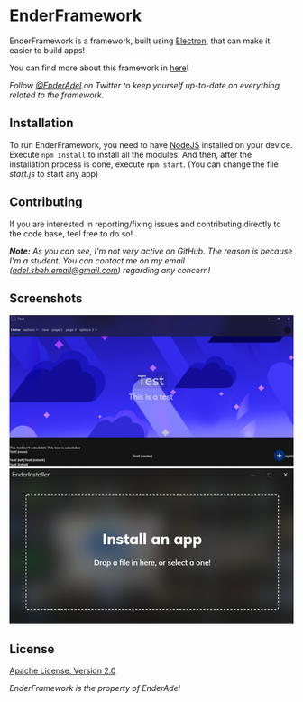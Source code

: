 # EnderFramework
EnderFramework is a framework, built using [Electron](https://electronjs.org), that can make it easier to build apps!

You can find more about this framework in [here](https://enderadel.net/EnderFramework)!

*Follow [@EnderAdel](https://twitter.com/EnderAdel) on Twitter to keep yourself up-to-date on everything related to the framework.*

## Installation
To run EnderFramework, you need to have [NodeJS](https://nodejs.org/) installed on your device. Execute `npm install` to install all the modules. And then, after the installation process is done, execute `npm start`. (You can change the file *start.js* to start any app)

## Contributing
If you are interested in reporting/fixing issues and contributing directly to the code base, feel free to do so!

***Note:*** *As you can see, I'm not very active on GitHub. The reason is because I'm a student. You can contact me on my email ([adel.sbeh.email@gmail.com](mailto:adel.sbeh.email@gmail.com)) regarding any concern!*

## Screenshots

![Screenshot](https://github.com/EnderAdel/EnderFramework/blob/master/repository/screenshots/1.png?raw=true "A test app")
![Screenshot](https://github.com/EnderAdel/EnderFramework/blob/master/repository/screenshots/2.png?raw=true "EnderInstaller")

## License
[Apache License, Version 2.0](https://github.com/EnderAdel/EnderFramework/blob/master/LICENSE)

*EnderFramework is the property of EnderAdel*